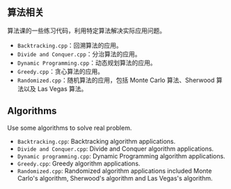 ## 算法相关
算法课的一些练习代码，利用特定算法解决实际应用问题。<br>
* `Backtracking.cpp`：回溯算法的应用。<br>
* `Divide and Conquer.cpp`：分治算法的应用。<br>
* `Dynamic Programming.cpp`：动态规划算法的应用。<br>
* `Greedy.cpp`：贪心算法的应用。<br>
* `Randomized.cpp`：随机算法的应用，包括 Monte Carlo 算法、Sherwood 算法以及 Las Vegas 算法。<br>

## Algorithms
Use some algorithms to solve real problem.<br>
* `Backtracking.cpp`: Backtracking algorithm applications.<br>
* `Divide and Conquer.cpp`: Divide and Conquer algorithm applications.<br>
* `Dynamic programming.cpp`: Dynamic Programming algorithm applications.<br>
* `Greedy.cpp`: Greedy algorithm applications.<br>
* `Randomized.cpp`: Randomized algorithm applications included Monte Carlo's algorithm, Sherwood's algorithm and Las Vegas's algorithm.

